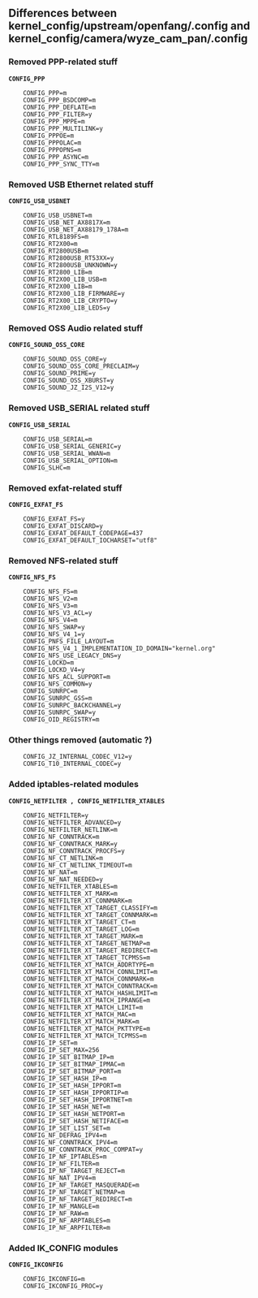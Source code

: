 ## Differences between kernel_config/upstream/openfang/.config and kernel_config/camera/wyze_cam_pan/.config
### Removed PPP-related stuff
**```CONFIG_PPP```**
```
    CONFIG_PPP=m
    CONFIG_PPP_BSDCOMP=m
    CONFIG_PPP_DEFLATE=m
    CONFIG_PPP_FILTER=y
    CONFIG_PPP_MPPE=m
    CONFIG_PPP_MULTILINK=y
    CONFIG_PPPOE=m
    CONFIG_PPPOLAC=m
    CONFIG_PPPOPNS=m
    CONFIG_PPP_ASYNC=m
    CONFIG_PPP_SYNC_TTY=m
```
### Removed USB Ethernet related stuff
**```CONFIG_USB_USBNET```**
```
    CONFIG_USB_USBNET=m
    CONFIG_USB_NET_AX8817X=m
    CONFIG_USB_NET_AX88179_178A=m
    CONFIG_RTL8189FS=m
    CONFIG_RT2X00=m
    CONFIG_RT2800USB=m
    CONFIG_RT2800USB_RT53XX=y
    CONFIG_RT2800USB_UNKNOWN=y
    CONFIG_RT2800_LIB=m
    CONFIG_RT2X00_LIB_USB=m
    CONFIG_RT2X00_LIB=m
    CONFIG_RT2X00_LIB_FIRMWARE=y
    CONFIG_RT2X00_LIB_CRYPTO=y
    CONFIG_RT2X00_LIB_LEDS=y
```
### Removed OSS Audio related stuff
**```CONFIG_SOUND_OSS_CORE```**
```
    CONFIG_SOUND_OSS_CORE=y
    CONFIG_SOUND_OSS_CORE_PRECLAIM=y
    CONFIG_SOUND_PRIME=y
    CONFIG_SOUND_OSS_XBURST=y
    CONFIG_SOUND_JZ_I2S_V12=y
```
### Removed USB_SERIAL related stuff
**```CONFIG_USB_SERIAL```**
```
    CONFIG_USB_SERIAL=m
    CONFIG_USB_SERIAL_GENERIC=y
    CONFIG_USB_SERIAL_WWAN=m
    CONFIG_USB_SERIAL_OPTION=m
    CONFIG_SLHC=m
```
### Removed exfat-related stuff
**```CONFIG_EXFAT_FS```**
```
    CONFIG_EXFAT_FS=y
    CONFIG_EXFAT_DISCARD=y
    CONFIG_EXFAT_DEFAULT_CODEPAGE=437
    CONFIG_EXFAT_DEFAULT_IOCHARSET="utf8"
```
### Removed NFS-related stuff
**```CONFIG_NFS_FS```**
```
    CONFIG_NFS_FS=m
    CONFIG_NFS_V2=m
    CONFIG_NFS_V3=m
    CONFIG_NFS_V3_ACL=y
    CONFIG_NFS_V4=m
    CONFIG_NFS_SWAP=y
    CONFIG_NFS_V4_1=y
    CONFIG_PNFS_FILE_LAYOUT=m
    CONFIG_NFS_V4_1_IMPLEMENTATION_ID_DOMAIN="kernel.org"
    CONFIG_NFS_USE_LEGACY_DNS=y
    CONFIG_LOCKD=m
    CONFIG_LOCKD_V4=y
    CONFIG_NFS_ACL_SUPPORT=m
    CONFIG_NFS_COMMON=y
    CONFIG_SUNRPC=m
    CONFIG_SUNRPC_GSS=m
    CONFIG_SUNRPC_BACKCHANNEL=y
    CONFIG_SUNRPC_SWAP=y
    CONFIG_OID_REGISTRY=m
```
### Other things removed (automatic ?)
```
    CONFIG_JZ_INTERNAL_CODEC_V12=y
    CONFIG_T10_INTERNAL_CODEC=y
```
### Added iptables-related modules
**```CONFIG_NETFILTER , CONFIG_NETFILTER_XTABLES```**
```
    CONFIG_NETFILTER=y
    CONFIG_NETFILTER_ADVANCED=y
    CONFIG_NETFILTER_NETLINK=m
    CONFIG_NF_CONNTRACK=m
    CONFIG_NF_CONNTRACK_MARK=y
    CONFIG_NF_CONNTRACK_PROCFS=y
    CONFIG_NF_CT_NETLINK=m
    CONFIG_NF_CT_NETLINK_TIMEOUT=m
    CONFIG_NF_NAT=m
    CONFIG_NF_NAT_NEEDED=y
    CONFIG_NETFILTER_XTABLES=m
    CONFIG_NETFILTER_XT_MARK=m
    CONFIG_NETFILTER_XT_CONNMARK=m
    CONFIG_NETFILTER_XT_TARGET_CLASSIFY=m
    CONFIG_NETFILTER_XT_TARGET_CONNMARK=m
    CONFIG_NETFILTER_XT_TARGET_CT=m
    CONFIG_NETFILTER_XT_TARGET_LOG=m
    CONFIG_NETFILTER_XT_TARGET_MARK=m
    CONFIG_NETFILTER_XT_TARGET_NETMAP=m
    CONFIG_NETFILTER_XT_TARGET_REDIRECT=m
    CONFIG_NETFILTER_XT_TARGET_TCPMSS=m
    CONFIG_NETFILTER_XT_MATCH_ADDRTYPE=m
    CONFIG_NETFILTER_XT_MATCH_CONNLIMIT=m
    CONFIG_NETFILTER_XT_MATCH_CONNMARK=m
    CONFIG_NETFILTER_XT_MATCH_CONNTRACK=m
    CONFIG_NETFILTER_XT_MATCH_HASHLIMIT=m
    CONFIG_NETFILTER_XT_MATCH_IPRANGE=m
    CONFIG_NETFILTER_XT_MATCH_LIMIT=m
    CONFIG_NETFILTER_XT_MATCH_MAC=m
    CONFIG_NETFILTER_XT_MATCH_MARK=m
    CONFIG_NETFILTER_XT_MATCH_PKTTYPE=m
    CONFIG_NETFILTER_XT_MATCH_TCPMSS=m
    CONFIG_IP_SET=m
    CONFIG_IP_SET_MAX=256
    CONFIG_IP_SET_BITMAP_IP=m
    CONFIG_IP_SET_BITMAP_IPMAC=m
    CONFIG_IP_SET_BITMAP_PORT=m
    CONFIG_IP_SET_HASH_IP=m
    CONFIG_IP_SET_HASH_IPPORT=m
    CONFIG_IP_SET_HASH_IPPORTIP=m
    CONFIG_IP_SET_HASH_IPPORTNET=m
    CONFIG_IP_SET_HASH_NET=m
    CONFIG_IP_SET_HASH_NETPORT=m
    CONFIG_IP_SET_HASH_NETIFACE=m
    CONFIG_IP_SET_LIST_SET=m
    CONFIG_NF_DEFRAG_IPV4=m
    CONFIG_NF_CONNTRACK_IPV4=m
    CONFIG_NF_CONNTRACK_PROC_COMPAT=y
    CONFIG_IP_NF_IPTABLES=m
    CONFIG_IP_NF_FILTER=m
    CONFIG_IP_NF_TARGET_REJECT=m
    CONFIG_NF_NAT_IPV4=m
    CONFIG_IP_NF_TARGET_MASQUERADE=m
    CONFIG_IP_NF_TARGET_NETMAP=m
    CONFIG_IP_NF_TARGET_REDIRECT=m
    CONFIG_IP_NF_MANGLE=m
    CONFIG_IP_NF_RAW=m
    CONFIG_IP_NF_ARPTABLES=m
    CONFIG_IP_NF_ARPFILTER=m
```
### Added IK_CONFIG modules
**```CONFIG_IKCONFIG```**
```
    CONFIG_IKCONFIG=m
    CONFIG_IKCONFIG_PROC=y
```
